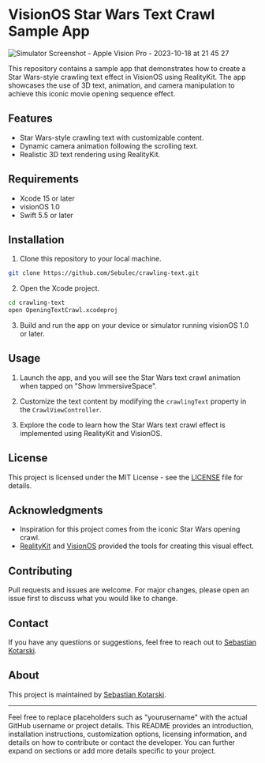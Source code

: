 
# VisionOS Star Wars Text Crawl Sample App

![Simulator Screenshot - Apple Vision Pro - 2023-10-18 at 21 45 27](https://github.com/Sebulec/crawling-text/assets/11884019/a4d7aabb-6b0c-4314-9a4e-c624605f28df)


This repository contains a sample app that demonstrates how to create a Star Wars-style crawling text effect in VisionOS using RealityKit. The app showcases the use of 3D text, animation, and camera manipulation to achieve this iconic movie opening sequence effect.

## Features

- Star Wars-style crawling text with customizable content.
- Dynamic camera animation following the scrolling text.
- Realistic 3D text rendering using RealityKit.

## Requirements

- Xcode 15 or later
- visionOS 1.0
- Swift 5.5 or later

## Installation

1. Clone this repository to your local machine.

```bash
git clone https://github.com/Sebulec/crawling-text.git
```

2. Open the Xcode project.

```bash
cd crawling-text
open OpeningTextCrawl.xcodeproj
```

3. Build and run the app on your device or simulator running visionOS 1.0 or later.

## Usage

1. Launch the app, and you will see the Star Wars text crawl animation when tapped on "Show ImmersiveSpace".

2. Customize the text content by modifying the `crawlingText` property in the `CrawlViewController`.

3. Explore the code to learn how the Star Wars text crawl effect is implemented using RealityKit and VisionOS.

## License

This project is licensed under the MIT License - see the [LICENSE](LICENSE) file for details.

## Acknowledgments

- Inspiration for this project comes from the iconic Star Wars opening crawl.
- [RealityKit](https://developer.apple.com/documentation/realitykit) and [VisionOS](https://developer.apple.com/documentation/vision/vision_kit) provided the tools for creating this visual effect.

## Contributing

Pull requests and issues are welcome. For major changes, please open an issue first to discuss what you would like to change.

## Contact

If you have any questions or suggestions, feel free to reach out to [Sebastian Kotarski](https://github.com/Sebulec).

## About

This project is maintained by [Sebastian Kotarski](https://github.com/Sebulec).

---

Feel free to replace placeholders such as "yourusername" with the actual GitHub username or project details. This README provides an introduction, installation instructions, customization options, licensing information, and details on how to contribute or contact the developer. You can further expand on sections or add more details specific to your project.
